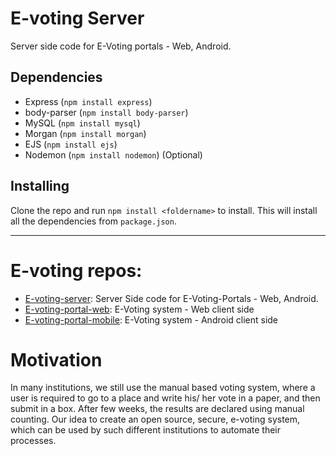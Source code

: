 # E-voting Server
Server side code for E-Voting portals - Web, Android.


## Dependencies
* Express (`npm install express`)
* body-parser (`npm install body-parser`)
* MySQL  (`npm install mysql`)
* Morgan (`npm install morgan`)
* EJS (`npm install ejs`)
* Nodemon (`npm install nodemon`) (Optional)

## Installing
Clone the repo and run `npm install <foldername>` to install. This will install all the dependencies from `package.json`.

***

# E-voting repos:
- [E-voting-server](https://github.com/BroFOSS/E-voting-server): Server Side code for E-Voting-Portals - Web, Android.
- [E-voting-portal-web](https://github.com/BroFOSS/E-voting-portal-web): E-Voting system - Web client side
- [E-voting-portal-mobile](https://github.com/BroFOSS/E-voting-portal-mobile): E-Voting system - Android client side

# Motivation

In many institutions, we still use the manual based voting system, where a user is required to go to a place and write his/ her vote in a paper, and then submit in a box. After few weeks, the results are declared using manual counting. Our idea to create an open source, secure, e-voting system, which can be used by such different institutions to automate their processes.
